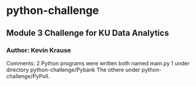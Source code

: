 # python-challenge

## Module 3 Challenge for KU Data Analytics

### **Author:  Kevin Krause**

Comments: 2 Python programs were written both named main.py 
          1 under directory python-challenge/Pybank 
          The othere under python-challenge/PyPoll.
          
  


